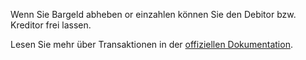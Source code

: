 Wenn Sie Bargeld abheben or einzahlen können Sie den Debitor bzw. Kreditor frei lassen.

Lesen Sie mehr über Transaktionen in der [offiziellen Dokumentation](https://firefly-iii.readthedocs.io/en/latest/concepts/transactions.html).